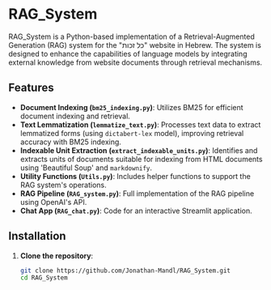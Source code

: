# RAG_System

RAG_System is a Python-based implementation of a Retrieval-Augmented Generation (RAG) system for the "כל זכות" website in Hebrew. The system is designed to enhance the capabilities of language models by integrating external knowledge from website documents through retrieval mechanisms.

## Features

- **Document Indexing (`bm25_indexing.py`)**: Utilizes BM25 for efficient document indexing and retrieval.
- **Text Lemmatization (`lemmatize_text.py`)**: Processes text data to extract lemmatized forms (using `dictabert-lex` model), improving retrieval accuracy with BM25 indexing.
- **Indexable Unit Extraction (`extract_indexable_units.py`)**: Identifies and extracts units of documents suitable for indexing from HTML documents using 'Beautiful Soup' and `markdownify`.
- **Utility Functions (`Utils.py`)**: Includes helper functions to support the RAG system's operations.
- **RAG Pipeline (`RAG_system.py`)**: Full implementation of the RAG pipeline using OpenAI's API.
- **Chat App (`RAG_chat.py`)**: Code for an interactive Streamlit application.

## Installation

1. **Clone the repository**:

   ```bash
   git clone https://github.com/Jonathan-Mandl/RAG_System.git
   cd RAG_System
